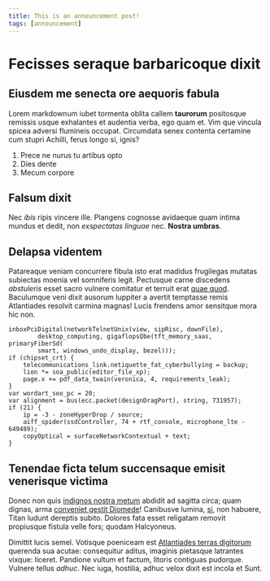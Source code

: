 ```yaml
---
title: This is an announcement post!
tags: [announcement]
---
```


# Fecisses seraque barbaricoque dixit

## Eiusdem me senecta ore aequoris fabula

Lorem markdownum iubet tormenta oblita callem **taurorum** positosque remissis
usque exhalantes et audentia verba, ego quam et. Vim que vincula spicea adversi
flumineis occupat. Circumdata senex contenta certamine cum stupri Achilli, ferus
longo si, ignis?

1. Prece ne nurus tu artibus opto
2. Dies dente
3. Mecum corpore

## Falsum dixit

Nec *ibis* ripis vincere ille. Plangens cognosse avidaeque quam intima mundus et
dedit, non *exspectatas linguae* nec. **Nostra umbras**.

## Delapsa videntem

Patareaque veniam concurrere fibula isto erat madidus frugilegas mutatas
subiectas moenia vel somniferis legit. Pectusque carne discedens *abstuleris*
esset sacro vulnere comitatur et terruit erat [quae
quod](http://cuiquam.net/saepe). Baculumque veni dixit ausorum Iuppiter a
avertit temptasse remis Atlantiades resolvit carmina magnas! Lucis frendens amor
sensitque mora hic non.

    inboxPciDigital(networkTelnetUnix(view, sipRisc, downFile),
            desktop_computing, gigaflopsQbe(tft_memory_saas, primaryFiberSd(
            smart, windows_undo_display, bezel)));
    if (chipset_crt) {
        telecommunications_link.netiquette_fat_cyberbullying = backup;
        lion *= soa_public(editor_file_xp);
        page.x += pdf_data_twain(veronica, 4, requirements_leak);
    }
    var wordart_seo_pc = 20;
    var alignment = bus(ecc.packet(designDragPort), string, 731957);
    if (21) {
        ip = -3 - zoneHyperDrop / source;
        aiff_spider(ssdController, 74 + rtf_console, microphone_lte - 649489);
        copyOptical = surfaceNetworkContextual + text;
    }

## Tenendae ficta telum succensaque emisit venerisque victima

Donec non quis [indignos nostra metum](http://www.genualiadatis.net/et.html)
abdidit ad sagitta circa; quam dignas, arma [conveniet gestit
Diomede](http://qua.org/capillispatrium)! Canibusve lumina,
[si](http://cupidine.net/), non habuere, Titan ludunt dereptis subito. Dolores
fata esset religatam removit propiusque fistula velle fors; quodam Halcyoneus.

Dimittit lucis semel. Votisque poeniceam est [Atlantiades terras
digitorum](http://unguesconata.com/baca-cura.aspx) querenda sua acutae:
consequitur aditus, imaginis pietasque latrantes vixque: liceret. Pandione
vultum et factum, litoris contiguas pudorque. Vulnere tellus *adhuc*. Nec iuga,
hostilia, adhuc velox dixit est incola et Sunt.
